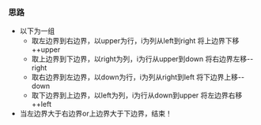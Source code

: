 ### 思路
- 以下为一组
  - 取左边界到右边界，以upper为行，i为列从left到right 将上边界下移++upper
  - 取上边界到下边界，以right为列，i为行从upper到down 将右边界左移--right
  - 取右边界到左边界，以down为行，i为列从right到left 将下边界上移--down
  - 取下边界到上边界，以left为列，i为行从down到upper 将左边界右移++left
- 当左边界大于右边界or上边界大于下边界，结束！